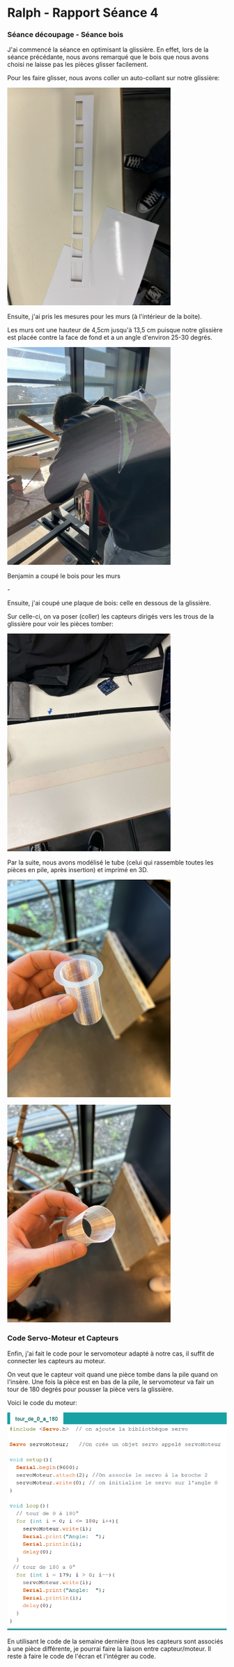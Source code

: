 <h1>Ralph - Rapport Séance 4</h1>	

<h3>Séance découpage - Séance bois </h3>

<p> J'ai commencé la séance en optimisant la glissière. En effet, lors de la séance précédante, nous avons remarqué que le bois que nous avons choisi ne laisse pas les pièces glisser facilement.</p>
<p> Pour les faire glisser, nous avons coller un auto-collant sur notre glissière:</p>
<img src="../../Images/Glissiere_fini.png" alt="Glissiere avec auto-collant" height="500"/></p>

<p> Ensuite, j'ai pris les mesures pour les murs (à l'intérieur de la boite).</p>
<p> Les murs ont une hauteur de 4,5cm jusqu'à 13,5 cm puisque notre glissière est placée contre la face de fond et a un angle d'environ 25-30 degrés.</p> 
<img src="../../Images/decoupe_mur_2.png" alt="Glissiere avec auto-collant" height="500"/></p>
<p> Benjamin a coupé le bois pour les murs </p>

<p> - </p>

<p> Ensuite, j'ai coupé une plaque de bois: celle en dessous de la glissière.</p>
<p> Sur celle-ci, on va poser (coller) les capteurs dirigés vers les trous de la glissière pour voir les pièces tomber:</p>
<img src="../../Images/support_capteurs.png" alt="Glissiere avec auto-collant" height="500"/></p>

<p> Par la suite, nous avons modélisé le tube (celui qui rassemble toutes les pièces en pile, après insertion) et imprimé en 3D. </p>
<img src="../../Images/tube_1.png" alt="Glissiere avec auto-collant" height="500"/></p>
<img src="../../Images/tube_2.png" alt="Glissiere avec auto-collant" height="500"/></p>


<h3>Code Servo-Moteur et Capteurs</h3>
<p>Enfin, j'ai fait le code pour le servomoteur adapté à notre cas, il suffit de connecter les capteurs au moteur.</p>
<p>On veut que le capteur voit quand une pièce tombe dans la pile quand on l'insère. Une fois la pièce est en bas de la pile, le servomoteur va fair un tour de 180 degrés pour pousser la pièce vers la glissière.</p>
<p>Voici le code du moteur: </p>
<img src="../../Images/CodeMoteur.png" alt="Code tour 180" height="500"/></p>

<p> En utilisant le code de la semaine dernière (tous les capteurs sont associés à une pièce différente, je pourrai faire la liaison entre capteur/moteur. Il reste à faire le code de l'écran et l'intégrer au code.

